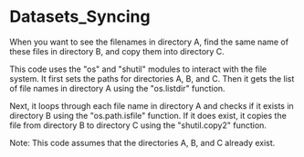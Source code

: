 # Datasets_Syncing
When you want to see the filenames in directory A, find the same name of these files in directory B, and copy them into directory C.

This code uses the "os" and "shutil" modules to interact with the file system. It first sets the paths for directories A, B, and C. Then it gets the list of file names in directory A using the "os.listdir" function.

Next, it loops through each file name in directory A and checks if it exists in directory B using the "os.path.isfile" function. If it does exist, it copies the file from directory B to directory C using the "shutil.copy2" function.

Note: This code assumes that the directories A, B, and C already exist.
